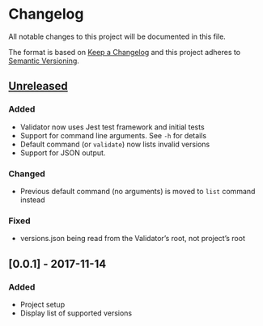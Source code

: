 # Changelog
All notable changes to this project will be documented in this file.

The format is based on [Keep a Changelog](http://keepachangelog.com/en/1.0.0/)
and this project adheres to [Semantic Versioning](http://semver.org/spec/v2.0.0.html).

## [Unreleased]
### Added
- Validator now uses Jest test framework and initial tests
- Support for command line arguments. See `-h` for details
- Default command (or `validate`) now lists invalid versions
- Support for JSON output.

### Changed
- Previous default command (no arguments) is moved to `list` command instead

### Fixed
- versions.json being read from the Validator’s root, not project’s root

## [0.0.1] - 2017-11-14
### Added
- Project setup
- Display list of supported versions

[Unreleased]: https://github.com/pipedrive/node-version-validator/compare/v0.0.1...HEAD